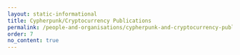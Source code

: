 ```yaml
---
layout: static-informational
title: Cypherpunk/Cryptocurrency Publications
permalink: /people-and-organisations/cypherpunk-and-cryptocurrency-publications
order: 7
no_content: true
---
```

